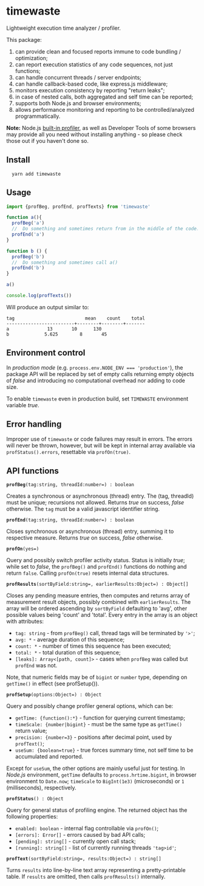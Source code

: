 # timewaste

Lightweight execution time analyzer / profiler.

This package:
   1. can provide clean and focused reports immune to code bundling / optimization;
   1. can report execution statistics of any code sequences, not just functions;
   1. can handle concurrent threads / server endpoints;
   1. can handle callback-based code, like express.js middleware;
   1. monitors execution consistency by reporting "return leaks";
   1. in case of nested calls, both aggregated and self time can be reported;
   1. supports both Node.js and browser environments;
   1. allows performance monitoring and reporting to be controlled/analyzed programmatically.

**Note:**
Node.js [built-in profiler](https://nodejs.org/en/docs/guides/simple-profiling/),
as well as Developer Tools of some browsers
may provide all you need without installing anything - so please check those out
if you haven't done so.

## Install
```
  yarn add timewaste
```

## Usage
```javascript
import {profBeg, profEnd, profTexts} from 'timewaste'

function a(){
  profBeg('a')
  //  Do something and sometimes return from in the middle of the code.
  profEnd('a')
}

function b () {
  profBeg('b')
  //  Do something and sometimes call a()
  profEnd('b')
}

a()

console.log(profTexts())
```

Will produce an output similar to:
```
tag                          mean    count    total
-------------------------+--------+--------+-------
a              13       10      130
b             5.625        8       45

```

## Environment control
In _production mode_ (e.g. `process.env.NODE_ENV === 'production'`),
the package API will be replaced by set of empty calls returning empty objects of _false_
and introducing no computational overhead nor adding to code size.

To enable `timewaste` even in production build, set `TIMEWASTE` environment variable _true_.

## Error handling
Improper use of `timewaste` or code failures may result in errors.
The errors will never be thrown, however, but will be kept in internal array
available via `profStatus().errors`, resettable via `profOn(true)`.

## API functions

**`profBeg`**`(tag:string, threadId:number=) : boolean`

Creates a synchronous or asynchronous (thread) entry. The (tag, threadId) must be unique;
recursions not allowed. Returns _true_ on success, _false_ otherwise.
The `tag` must be a valid javascript identifier string.

**`profEnd`**`(tag:string, threadId:number=) : boolean`

Closes synchronous or asynchronous (thread) entry, summing it to respective measure.
Returns _true_ on success, _false_ otherwise.

**`profOn`**`(yes=)`

Query and possibly switch profiler activity status. Status is initially _true_;
while set to _false_, the `profBeg()` and `profEnd()` functions do nothing and return `false`.
Calling `profOn(true)` resets internal data structures.

**`profResults`**`(sortByField:string=, earlierResults:Object=) : Object[]`

Closes any pending measure entries, then
computes and returns array of measurement result objects, possibly combined with
`earlierResults`.
The array will be ordered ascending by `sortByField` defaulting to 'avg', other possible values
being 'count' and 'total'. Every entry in the array is an object with attributes:
   * `tag: string` - from `profBeg()` call, thread tags will be terminated by `'>'`;
   * `avg: *` - average duration of this sequence;
   * `count: *` - number of times this sequence has been executed;
   * `total: *` - total duration of this sequence;
   * `[leaks]: Array<[path, count]>` - cases when `profBeg` was called but `profEnd` was not.

Note, that numeric fields may be of `bigint` or `number` type, depending on `getTime()` in effect
(see profSetup()).

**`profSetup`**`(options:Object=) : Object`

Query and possibly change profiler general options, which can be:
   * `getTime: {function():*}` - function for querying current timestamp;
   * `timeScale: {number|bigint}` - must be the same type as `getTime()` return value;
   * `precision: {number=3}` - positions after decimal point, used by `profText()`;
   * `useSum: {boolean=true}` - true forces summary time, not self time to be accumulated and reported. 
   
Except for `useSum`, the other options are mainly useful just for testing.
In _Node.js_ environment, `getTime` defaults to `process.hrtime.bigint`, in browser environment to
`Date.now`; `timeScale` to `BigInt(1e3)` (microseconds) or `1` (milliseconds), respectively.

**`profStatus`**`() : Object`

Query for general status of profiling engine. The returned object has the following properties:
   * `enabled: boolean` - internal flag controllable via `profOn()`;
   * `[errors]: Error[]` - errors caused by bad API calls;
   * `[pending]: string[]` - currently open call stack;
   * `[running]: string[]` - list of currently running threads `'tag>id'`;

**`profText`**`(sortByField:string=, results:Object=) : string[]`

Turns `results` into line-by-line text array representing a pretty-printable table.
If `results` are omitted, then calls `profResults()` internally.
